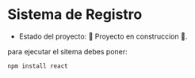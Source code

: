 <h1>Sistema de Registro</h1>

- Estado del proyecto: :construction: Proyecto en construccion :construction:.


para  ejecutar el sitema debes poner: 

```npm install react```
